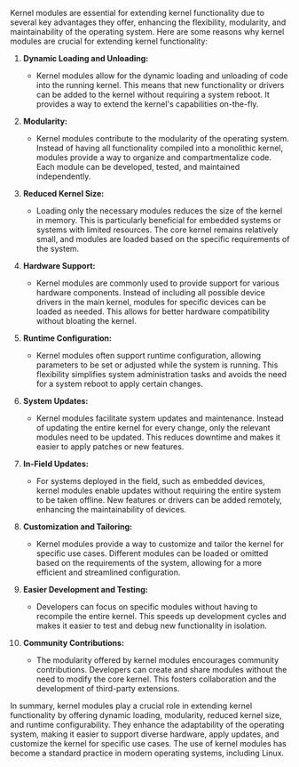 Kernel modules are essential for extending kernel functionality due to several key advantages they offer, enhancing the flexibility, modularity, and maintainability of the operating system. Here are some reasons why kernel modules are crucial for extending kernel functionality:

1. **Dynamic Loading and Unloading:**
   - Kernel modules allow for the dynamic loading and unloading of code into the running kernel. This means that new functionality or drivers can be added to the kernel without requiring a system reboot. It provides a way to extend the kernel's capabilities on-the-fly.

2. **Modularity:**
   - Kernel modules contribute to the modularity of the operating system. Instead of having all functionality compiled into a monolithic kernel, modules provide a way to organize and compartmentalize code. Each module can be developed, tested, and maintained independently.

3. **Reduced Kernel Size:**
   - Loading only the necessary modules reduces the size of the kernel in memory. This is particularly beneficial for embedded systems or systems with limited resources. The core kernel remains relatively small, and modules are loaded based on the specific requirements of the system.

4. **Hardware Support:**
   - Kernel modules are commonly used to provide support for various hardware components. Instead of including all possible device drivers in the main kernel, modules for specific devices can be loaded as needed. This allows for better hardware compatibility without bloating the kernel.

5. **Runtime Configuration:**
   - Kernel modules often support runtime configuration, allowing parameters to be set or adjusted while the system is running. This flexibility simplifies system administration tasks and avoids the need for a system reboot to apply certain changes.

6. **System Updates:**
   - Kernel modules facilitate system updates and maintenance. Instead of updating the entire kernel for every change, only the relevant modules need to be updated. This reduces downtime and makes it easier to apply patches or new features.

7. **In-Field Updates:**
   - For systems deployed in the field, such as embedded devices, kernel modules enable updates without requiring the entire system to be taken offline. New features or drivers can be added remotely, enhancing the maintainability of devices.

8. **Customization and Tailoring:**
   - Kernel modules provide a way to customize and tailor the kernel for specific use cases. Different modules can be loaded or omitted based on the requirements of the system, allowing for a more efficient and streamlined configuration.

9. **Easier Development and Testing:**
   - Developers can focus on specific modules without having to recompile the entire kernel. This speeds up development cycles and makes it easier to test and debug new functionality in isolation.

10. **Community Contributions:**
    - The modularity offered by kernel modules encourages community contributions. Developers can create and share modules without the need to modify the core kernel. This fosters collaboration and the development of third-party extensions.

In summary, kernel modules play a crucial role in extending kernel functionality by offering dynamic loading, modularity, reduced kernel size, and runtime configurability. They enhance the adaptability of the operating system, making it easier to support diverse hardware, apply updates, and customize the kernel for specific use cases. The use of kernel modules has become a standard practice in modern operating systems, including Linux.
